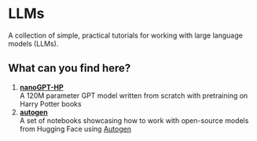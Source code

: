 # LLMs
A collection of simple, practical tutorials for working with large language models (LLMs).

## What can you find here?

1. [**nanoGPT-HP**](nanoGPT-HP)  
    A 120M parameter GPT model written from scratch with pretraining on Harry Potter books
2. [**autogen**](autogen)  
    A set of notebooks showcasing how to work with open-source models from Hugging Face using [Autogen](https://microsoft.github.io/autogen/)

